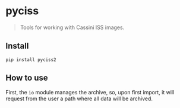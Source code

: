 # pyciss
> Tools for working with Cassini ISS images.


## Install

`pip install pyciss2`

## How to use

First, the `io` module manages the archive, so, upon first import, it will request from the user a path where all data will be archived.
